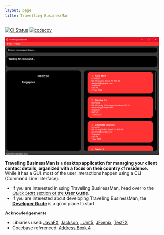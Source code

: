 ```yaml
---
layout: page
title: Travelling BusinessMan
---
```


[![CI Status](https://github.com/AY2021S1-CS2103T-F11-4/tp/workflows/Java%20CI/badge.svg)](https://github.com/AY2021S1-CS2103T-F11-4/tp/actions)
[![codecov](https://codecov.io/gh/AY2021S1-CS2103T-F11-4/tp/branch/master/graph/badge.svg)](https://codecov.io/gh/AY2021S1-CS2103T-F11-4/tp)

![Ui](./images/UI.png)

**Travelling BusinessMan is a desktop application for managing your client contact details, organized with a focus on their country of residence.** While it has a GUI, most of the user interactions happen using a CLI (Command Line Interface).

* If you are interested in using Travelling BusinessMan, head over to the [_Quick Start_ section of the **User Guide**](UserGuide.html#quick-start).
* If you are interested about developing Travelling BusinessMan, the [**Developer Guide**](DeveloperGuide.html) is a good place to start.


**Acknowledgements**

* Libraries used: [JavaFX](https://openjfx.io/), [Jackson](https://github.com/FasterXML/jackson), [JUnit5](https://github.com/junit-team/junit5), [JFoenix](https://github.com/jfoenixadmin/JFoenix), [TestFX](https://github.com/TestFX)
* Codebase referenced: [Address Book 4](https://github.com/se-edu/addressbook-level4)

